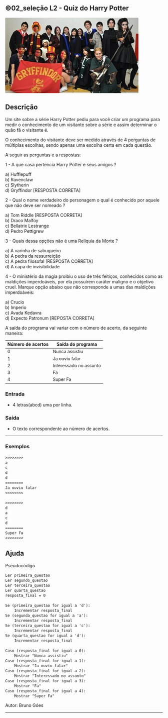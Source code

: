 ## ©02_seleção L2 - Quiz do Harry Potter


![](__capa.jpg)

## Descrição

Um site sobre a série Harry Potter pediu para você criar um programa para medir o conhecimento de um visitante sobre a série e assim determinar o quão fã o visitante é.

O conhecimento do visitante deve ser medido através de 4 perguntas de múltiplas escolhas, sendo apenas uma escolha certa em cada questão.

A seguir as perguntas e a respostas:

1 - A que casa pertencia Harry Potter e seus amigos ?

  a) Hufflepuff  
  b) Ravenclaw  
  c) Slytherin  
  d) Gryffindor \[RESPOSTA CORRETA\]  

2 - Qual o nome verdadeiro do personagem o qual é conhecido por aquele que não deve ser nomeado ?

  a) Tom Riddle \[RESPOSTA CORRETA\]  
  b) Draco Malfoy  
  c) Bellatrix Lestrange  
  d) Pedro Pettigrew  

3 - Quais dessa opções não é uma Relíquia da Morte ?

  a) A varinha de sabugueiro  
  b) A pedra da ressurreição  
  c) A pedra filosofal \[RESPOSTA CORRETA\]  
  d) A capa de invisibilidade  

4 - O ministério da magia  proibiu o uso de três feitiços, conhecidos como as maldições imperdoáveis, por ela possuírem caráter maligno e o objetivo cruel. Marque opção abaixo que não corresponde a umas das maldições imperdoáveis:

  a) Crucio  
  b) Imperio  
  c) Avada Kedavra  
  d) Expecto Patronum \[REPOSTA CORRETA\]  

A saída do programa vai variar com o número de acerto, da seguinte maneira:

Número de acertos | Saída do programa
------------------|------------------
0               | Nunca assistiu
1             | Ja ouviu falar
2               | Interessado no assunto
3               | Fa
4               | Super Fa

### Entrada
- 4 letras(abcd) uma por linha.
### Saída
- O texto correspondente ao número de acertos.

---

### Exemplos

```
>>>>>>>>
a
c
d
d
========
Ja ouviu falar
<<<<<<<<

>>>>>>>>
d
a
c
d
========
Super Fa
<<<<<<<<
```

## Ajuda

Pseudocódigo
```
Ler primeira_questao
Ler segundo_questao
Ler terceira_questao
Ler quarta_questao
resposta_final = 0

Se (primeira_questao for igual a 'd'):
    Incrementar resposta_final
Se (segunda_questao for igual a 'a'):
    Incrementar resposta_final
Se (terceira_questao for igual a 'c'):
    Incrementar resposta_final
Se (quarta_questao for igual a 'd'):
    Incrementar resposta_final 

Caso (resposta_final for igual a 0):
    Mostrar "Nunca assistiu"
Caso (resposta_final for igual a 1):
    Mostrar "Ja ouviu falar"
Caso (resposta_final for igual a 2):
    Mostrar "Interessado no assunto"
Caso (resposta_final for igual a 3):
    Mostrar "Fa"
Caso (resposta_final for igual a 4):
    Mostrar "Super Fa"
```

Autor: Bruno Góes

---
